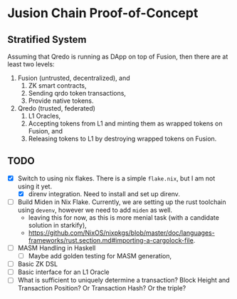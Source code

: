 # Jusion Chain Proof-of-Concept

## Stratified System

Assuming that Qredo is running as DApp on top of Fusion, then there are at least two levels:

1. Fusion (untrusted, decentralized), and
    1. ZK smart contracts,
    2. Sending qrdo token transactions,
    3. Provide native tokens.
2. Qredo (trusted, federated)
    1. L1 Oracles,
    2. Accepting tokens from L1 and minting them as wrapped tokens on Fusion, and
    3. Releasing tokens to L1 by destroying wrapped tokens on Fusion.

## TODO

- [X] Switch to using nix flakes.  There is a simple `flake.nix`, but I am not using it yet.
  - [X] direnv integration.  Need to install and set up direnv.
- [ ] Build Miden in Nix Flake.  Currently, we are setting up the rust toolchain using `devenv`, however we need to add `miden` as well.
  - leaving this for now, as this is more menial task (with a candidate solution in starkify),
  - <https://github.com/NixOS/nixpkgs/blob/master/doc/languages-frameworks/rust.section.md#importing-a-cargolock-file>.
- [ ] MASM Handling in Haskell
  - [ ] Maybe add golden testing for MASM generation,
- [ ] Basic ZK DSL
- [ ] Basic interface for an L1 Oracle
- [ ] What is sufficient to uniquely determine a transaction?  Block Height and Transaction Position?  Or Transaction Hash?  Or the triple?
